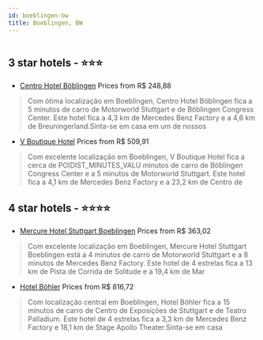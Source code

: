 ```yaml
---
id: boeblingen-bw
title: Boeblingen, BW
---
```


<center><img src="https://i.travelapi.com/hotels/1000000/30000/26800/26751/f0af5add_z.jpg" alt="" /></center>


##  3 star hotels - ⭐️⭐️⭐️

-    [Centro Hotel Böblingen](https://www.hurb.com/br/aud/https://www.hurb.com/br/hotels/boeblingen/centro-hotel-boblingen-HT-R6NY?cmp=18055) Prices from R$ 248,88
   > Com ótima localização em Boeblingen, Centro Hotel Böblingen fica a 5  minutos de carro de Motorworld Stuttgart e de Böblingen Congress Center.  Este hotel fica a 4,3 km de Mercedes Benz Factory e a 4,6 km de Breuningerland.Sinta-se em casa em um de nossos
-    [V Boutique Hotel](https://www.hurb.com/br/aud/https://www.hurb.com/br/hotels/boeblingen/v-boutique-hotel-HT-E3OB?cmp=18055) Prices from R$ 509,91
   > Com excelente localização em Boeblingen, V Boutique Hotel fica a cerca de POIDIST_MINUTES_VALU minutos de carro de Böblingen Congress Center e a 5 minutos de Motorworld Stuttgart.  Este hotel fica a 4,1 km de Mercedes Benz Factory e a 23,2 km de Centro de

##  4 star hotels - ⭐️⭐️⭐️⭐️

-    [Mercure Hotel Stuttgart Boeblingen](https://www.hurb.com/br/aud/https://www.hurb.com/br/hotels/boeblingen/mercure-hotel-stuttgart-boeblingen-HT-WE47?cmp=18055) Prices from R$ 363,02
   > Com excelente localização em Boeblingen, Mercure Hotel Stuttgart Boeblingen está a 4 minutos de carro de Motorworld Stuttgart e a 8 minutos de Mercedes Benz Factory.  Este hotel de 4 estrelas fica a 13 km de Pista de Corrida de Solitude e a 19,4 km de Mar
-    [Hotel Böhler](https://www.hurb.com/br/aud/https://www.hurb.com/br/hotels/boeblingen/hotel-bohler-HT-EJWH?cmp=18055) Prices from R$ 816,72
   > Com localização central em Boeblingen, Hotel Böhler fica a 15 minutos de carro de Centro de Exposições de Stuttgart e de Teatro Palladium.  Este hotel de 4 estrelas fica a 3,3 km de Mercedes Benz Factory e 18,1 km de Stage Apollo Theater.Sinta-se em casa 
